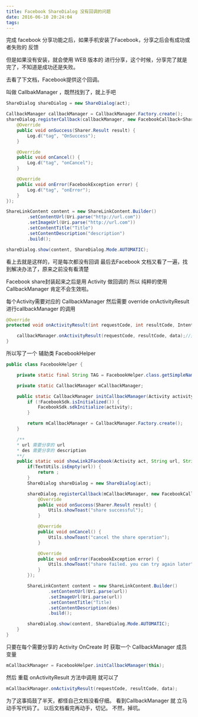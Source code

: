 ```yaml
---
title: Facebook ShareDialog 没有回调的问题
date: 2016-06-10 20:24:04
tags:
---
```


完成 facebook 分享功能之后，如果手机安装了Facebook，分享之后会有成功或者失败的 反馈

但是如果没有安装，就会使用 WEB 版本的 进行分享，这个时候，分享完了就是完了，不知道是成功还是失败。

去看了下文档，Facebook提供这个回调。

叫做 CallbakManager ，既然找到了，就上手吧

```java
ShareDialog shareDialog = new ShareDialog(act);

CallbackManager callbackManager = CallbackManager.Factory.create();
shareDialog.registerCallback(callbackManager, new FacebookCallback<Sharer.Result>() {
	@Override
	public void onSuccess(Sharer.Result result) {
		Log.d("tag", "OnSuccess");
	}

	@Override
	public void onCancel() {
		Log.d("tag", "onCancel");
	}

	@Override
	public void onError(FacebookException error) {
		Log.d("tag", "onError");
	}
});

ShareLinkContent content = new ShareLinkContent.Builder()
		.setContentUrl(Uri.parse("http://url.com"))
		.setImageUrl(Uri.parse("http://url.com"))
		.setContentTitle("Title")
		.setContentDescription("description")
		.build();

shareDialog.show(content, ShareDialog.Mode.AUTOMATIC);
```

看上去就是这样的，可是每次都没有回调
最后去Facebook 文档又看了一遍，找到解决办法了，原来之前没有看清楚

Facebook share封装起来之后是用 Activity 做回调的
所以 纯粹的使用 CallbackManager 肯定不会生效啦。

<!-- more -->
每个Activity需要对应的 CallbackManager 
然后需要 override onActivityResult 进行callbackManager 的调用

```java
@Override
protected void onActivityResult(int requestCode, int resultCode, Intent data) {

	callbackManager.onActivityResult(requestCode, resultCode, data);//这个callbackmanager要是之前 create 的那一个，不能是 新 create的
}
```

所以写了一个 辅助类 FacebookHelper

```java
public class FacebookHelper {

    private static final String TAG = FacebookHelper.class.getSimpleName();

    private static CallbackManager mCallbackManager;

    public static CallbackManager initCallbackManager(Activity activity) {
        if (!FacebookSdk.isInitialized()) {
            FacebookSdk.sdkInitialize(activity);
        }

        return mCallbackManager = CallbackManager.Factory.create();
    }

	/**
	* url 需要分享的 url
	* des 需要分享的 description
	**/
    public static void showLink2Facebook(Activity act, String url, String des) {
        if(TextUtils.isEmpty(url)) {
            return ;
        }
        ShareDialog shareDialog = new ShareDialog(act);

        shareDialog.registerCallback(mCallbackManager, new FacebookCallback<Sharer.Result>() {
            @Override
            public void onSuccess(Sharer.Result result) {
                Utils.showToast("share successful");
            }

            @Override
            public void onCancel() {
                Utils.showToast("cancel the share operation");
            }

            @Override
            public void onError(FacebookException error) {
                Utils.showToast("share failed. you can try again later");
            }
        });

        ShareLinkContent content = new ShareLinkContent.Builder()
                .setContentUrl(Uri.parse(url))
                .setImageUrl(Uri.parse(url))
                .setContentTitle("Title)
                .setContentDescription(des)
                .build();

        shareDialog.show(content, ShareDialog.Mode.AUTOMATIC);
    }
}
```

只要在每个需要分享的 Activity OnCreate 时 获取一个 CallbackManager 成员变量

```java
mCallbackManager = FacebookHelper.initCallbackManager(this);
```

然后 重载 onActivityResult 方法中调用 就可以了

```java
mCallbackManager.onActivityResult(requestCode, resultCode, data);
```

为了这事捣鼓了半天，都怪自己文档没看仔细。
看到CallbackManager 就 立马动手写代码了。
以后文档看完再动手，切记。
不然，掉坑。